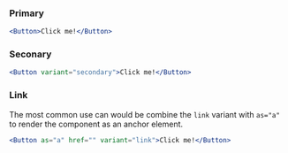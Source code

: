 ### Primary

```jsx
<Button>Click me!</Button>
```

### Seconary

```jsx
<Button variant="secondary">Click me!</Button>
```

### Link

The most common use can would be combine the `link` variant with `as="a"` to render the component as an anchor element.

```jsx
<Button as="a" href="" variant="link">Click me!</Button>
```